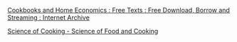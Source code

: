 [Cookbooks and Home Economics : Free Texts : Free Download, Borrow and Streaming : Internet Archive](https://archive.org/details/cbk?&sort=-downloads&page=1)

[Science of Cooking - Science of Food and Cooking](https://www.scienceofcooking.com/)
